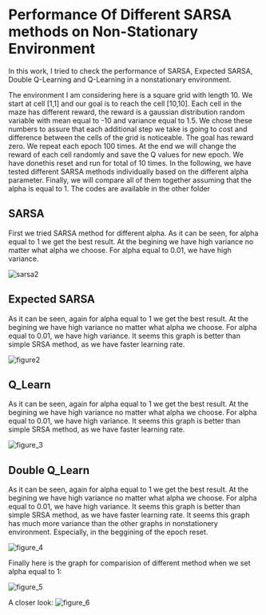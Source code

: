 # Performance Of Different SARSA methods on Non-Stationary Environment

In this work, I tried to check the performance of SARSA, Expected SARSA, Double Q-Learning and Q-Learning in a nonstationary environment.


The environment I am considering here is a square grid with length 10. We start at cell [1,1] and our goal is to reach the cell [10,10]. Each cell in the maze has different reward, the reward is a gaussian distribution random variable with mean equal to -10 and variance equal to 1.5. We chose these numbers to assure that each additional step we take is going to cost and difference between the cells of the grid is noticeable. The goal has reward zero. We repeat each epoch 100 times. At the end we will change the reward of each cell randomly and save the Q values for new epoch. We have donethis reset and run for total of 10 times. In the following, we have tested different SARSA methods individually based on the different alpha parameter. Finally, we will compare all of them together assuming that the alpha is equal to 1. The codes are available in the other folder

## SARSA

First we tried SARSA method for different alpha. As it can be seen, for alpha equal to 1 we get the best result. At the begining we have high variance no matter what alpha we choose. For alpha equal to 0.01, we have high variance.

![sarsa2](https://cloud.githubusercontent.com/assets/5707322/24784325/c672487e-1b1f-11e7-916f-90d40209f18a.png)


## Expected SARSA

As it can be seen, again for alpha equal to 1 we get the best result. At the begining we have high variance no matter what alpha we choose. For alpha equal to 0.01, we have high variance. It seems this graph is better than simple SRSA method, as we have faster learning rate.

![figure2](https://cloud.githubusercontent.com/assets/5707322/24784368/0ebe4e70-1b20-11e7-88d4-ec4a565d44e4.png)


## Q_Learn

As it can be seen, again for alpha equal to 1 we get the best result. At the begining we have high variance no matter what alpha we choose. For alpha equal to 0.01, we have high variance. It seems this graph is better than simple SRSA method, as we have faster learning rate.

![figure_3](https://cloud.githubusercontent.com/assets/5707322/24784420/698b9754-1b20-11e7-8348-c9074ee2b18e.png)


## Double Q_Learn

As it can be seen, again for alpha equal to 1 we get the best result. At the begining we have high variance no matter what alpha we choose. For alpha equal to 0.01, we have high variance. It seems this graph is better than simple SRSA method, as we have faster learning rate. It seems this graph has much more variance than the other graphs in nonstationery environment. Especially, in the beggining of the epoch reset.

![figure_4](https://cloud.githubusercontent.com/assets/5707322/24784447/a0d076bc-1b20-11e7-879e-2f2ddfa7e2ac.png)


Finally here is the graph for comparision of different method when we set alpha equal to 1:

![figure_5](https://cloud.githubusercontent.com/assets/5707322/24784469/d0fa608c-1b20-11e7-8dda-d232668a3a54.png)

 A closer look:
 ![figure_6](https://cloud.githubusercontent.com/assets/5707322/24784465/cc09d80a-1b20-11e7-8d32-1123a2e9249f.png)



